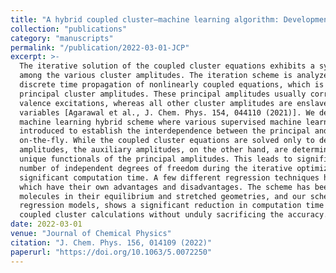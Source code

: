 ```yaml
---
title: "A hybrid coupled cluster–machine learning algorithm: Development of various regression models and benchmark applications"
collection: "publications"
category: "manuscripts"
permalink: "/publication/2022-03-01-JCP"
excerpt: >-
  The iterative solution of the coupled cluster equations exhibits a synergistic relationship
  among the various cluster amplitudes. The iteration scheme is analyzed as a multivariate
  discrete time propagation of nonlinearly coupled equations, which is dictated by only a few
  principal cluster amplitudes. These principal amplitudes usually correspond to only a few
  valence excitations, whereas all other cluster amplitudes are enslaved and behave as auxiliary
  variables [Agarawal et al., J. Chem. Phys. 154, 044110 (2021)]. We develop a coupled cluster–
  machine learning hybrid scheme where various supervised machine learning strategies are
  introduced to establish the interdependence between the principal and auxiliary amplitudes
  on-the-fly. While the coupled cluster equations are solved only to determine the principal
  amplitudes, the auxiliary amplitudes, on the other hand, are determined via regression as
  unique functionals of the principal amplitudes. This leads to significant reduction in the
  number of independent degrees of freedom during the iterative optimization, which saves
  significant computation time. A few different regression techniques have been developed,
  which have their own advantages and disadvantages. The scheme has been applied to several
  molecules in their equilibrium and stretched geometries, and our scheme, with all the
  regression models, shows a significant reduction in computation time over the canonical
  coupled cluster calculations without unduly sacrificing the accuracy.
date: 2022-03-01
venue: "Journal of Chemical Physics"
citation: "J. Chem. Phys. 156, 014109 (2022)"
paperurl: "https://doi.org/10.1063/5.0072250"
---
```


